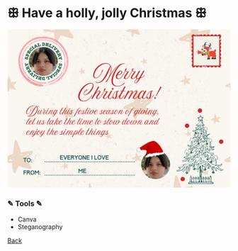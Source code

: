 # ꕥ Have a holly, jolly Christmas ꕥ

![christmas](picture/ecard.png)

### ✎ Tools ✎
- Canva
- Steganography

[Back](README.md)
